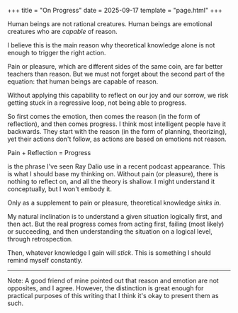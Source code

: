 +++
title = "On Progress"
date = 2025-09-17
template = "page.html"
+++

Human beings are not rational creatures. Human beings are emotional creatures who are *capable* of reason.

<!-- more -->

I believe this is the main reason why theoretical knowledge alone is not enough to trigger the right action.

Pain or pleasure, which are different sides of the same coin, are far better teachers than reason. But we must not forget about the second part of the equation: that human beings are capable of reason.

Without applying this capability to reflect on our joy and our sorrow, we risk getting stuck in a regressive loop, not being able to progress.

So first comes the emotion, then comes the reason (in the form of reflection), and then comes progress.
I think most intelligent people have it backwards. They start with the reason (in the form of planning, theorizing), yet their actions don't follow, as actions are based on emotions not reason.

Pain + Reflection = Progress

is the phrase I've seen Ray Dalio use in a recent podcast appearance. This is what I should base my thinking on. Without pain (or pleasure), there is nothing to reflect on, and all the theory is shallow. I might understand it conceptually, but I won't embody it.

Only as a supplement to pain or pleasure, theoretical knowledge *sinks in*.

My natural inclination is to understand a given situation logically first, and then act. But the real progress comes from acting first, failing (most likely) or succeeding, and then understanding the situation on a logical level, through retrospection.

Then, whatever knowledge I gain will *stick*. This is something I should remind myself constantly.

---

Note: A good friend of mine pointed out that reason and emotion are not opposites, and I agree. However, the distinction is great enough for practical purposes of this writing that I think it's okay to present them as such.
